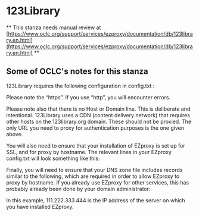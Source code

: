# 123Library
** This stanza needs manual review at [https://www.oclc.org/support/services/ezproxy/documentation/db/123library.en.html](https://www.oclc.org/support/services/ezproxy/documentation/db/123library.en.html) **

## Some of OCLC's notes for this stanza

123Library requires the following configuration in config.txt :

Please note the “https”. If you use “http”, you will encounter errors.

Please note also that there is no Host or Domain line. This is deliberate and intentional. 123Library uses a CDN (content delivery network) that requires other hosts on the 123library.org domain. These should not be proxied. The only URL you need to proxy for authentication purposes is the one given above.

You will also need to ensure that your installation of EZproxy is set up for SSL, and for proxy by hostname. The relevant lines in your EZproxy config.txt will look something like this:

Finally, you will need to ensure that your DNS zone file includes records similar to the following, which are required in order to allow EZproxy to proxy by hostname. If you already use EZproxy for other services, this has probably already been done by your domain administrator:

In this example, 111.222.333.444 is the IP address of the server on which you have installed EZproxy.
